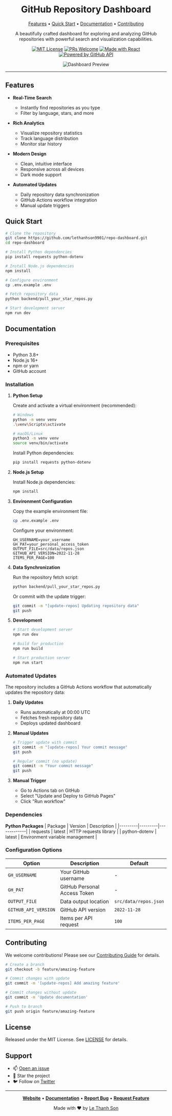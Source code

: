 <div align="center">

# GitHub Repository Dashboard

[Features](#features) • [Quick Start](#quick-start) • [Documentation](#documentation) • [Contributing](#contributing)

A beautifully crafted dashboard for exploring and analyzing GitHub repositories with powerful search and visualization capabilities.

[![MIT License](https://img.shields.io/badge/License-MIT-blue.svg)](LICENSE)
[![PRs Welcome](https://img.shields.io/badge/PRs-welcome-brightgreen.svg)](CONTRIBUTING.md)
[![Made with React](https://img.shields.io/badge/Made%20with-React-61dafb.svg)](https://reactjs.org/)
[![Powered by GitHub API](https://img.shields.io/badge/Powered%20by-GitHub%20API-333.svg)](https://docs.github.com/en/rest)

![Dashboard Preview](docs/assets/preview.png)

</div>

---

## Features

- **Real-Time Search**
  - Instantly find repositories as you type
  - Filter by language, stars, and more

- **Rich Analytics**
  - Visualize repository statistics
  - Track language distribution
  - Monitor star history

- **Modern Design**
  - Clean, intuitive interface
  - Responsive across all devices
  - Dark mode support

- **Automated Updates**
  - Daily repository data synchronization
  - GitHub Actions workflow integration
  - Manual update triggers

## Quick Start

```bash
# Clone the repository
git clone https://github.com/lethanhson9901/repo-dashboard.git
cd repo-dashboard

# Install Python dependencies
pip install requests python-dotenv

# Install Node.js dependencies
npm install

# Configure environment
cp .env.example .env

# Fetch repository data
python backend/pull_your_star_repos.py

# Start development server
npm run dev
```

## Documentation

### Prerequisites

- Python 3.8+
- Node.js 16+
- npm or yarn
- GitHub account

### Installation

1. **Python Setup**

   Create and activate a virtual environment (recommended):
   ```bash
   # Windows
   python -m venv venv
   .\venv\Scripts\activate

   # macOS/Linux
   python3 -m venv venv
   source venv/bin/activate
   ```

   Install Python dependencies:
   ```bash
   pip install requests python-dotenv
   ```

2. **Node.js Setup**

   Install Node.js dependencies:
   ```bash
   npm install
   ```

3. **Environment Configuration**

   Copy the example environment file:
   ```bash
   cp .env.example .env
   ```

   Configure your environment:
   ```env
   GH_USERNAME=your_username
   GH_PAT=your_personal_access_token
   OUTPUT_FILE=src/data/repos.json
   GITHUB_API_VERSION=2022-11-28
   ITEMS_PER_PAGE=100
   ```

4. **Data Synchronization**

   Run the repository fetch script:
   ```bash
   python backend/pull_your_star_repos.py
   ```

   Or commit with the update trigger:
   ```bash
   git commit -m "[update-repos] Updating repository data"
   git push
   ```

5. **Development**

   ```bash
   # Start development server
   npm run dev

   # Build for production
   npm run build

   # Start production server
   npm run start
   ```

### Automated Updates

The repository includes a GitHub Actions workflow that automatically updates the repository data:

1. **Daily Updates**
   - Runs automatically at 00:00 UTC
   - Fetches fresh repository data
   - Deploys updated dashboard

2. **Manual Updates**
   ```bash
   # Trigger update with commit
   git commit -m "[update-repos] Your commit message"
   git push

   # Regular commit (no update)
   git commit -m "Your commit message"
   git push
   ```

3. **Manual Trigger**
   - Go to Actions tab on GitHub
   - Select "Update and Deploy to GitHub Pages"
   - Click "Run workflow"

### Dependencies

**Python Packages**
| Package | Version | Description |
|---------|---------|-------------|
| requests | latest | HTTP requests library |
| python-dotenv | latest | Environment variable management |

### Configuration Options

| Option | Description | Default |
|--------|-------------|---------|
| `GH_USERNAME` | Your GitHub username | - |
| `GH_PAT` | GitHub Personal Access Token | - |
| `OUTPUT_FILE` | Data output location | `src/data/repos.json` |
| `GITHUB_API_VERSION` | GitHub API version | `2022-11-28` |
| `ITEMS_PER_PAGE` | Items per API request | `100` |

## Contributing

We welcome contributions! Please see our [Contributing Guide](CONTRIBUTING.md) for details.

```bash
# Create a branch
git checkout -b feature/amazing-feature

# Commit changes with update
git commit -m '[update-repos] Add amazing feature'

# Commit changes without update
git commit -m 'Update documentation'

# Push to branch
git push origin feature/amazing-feature
```

## License

Released under the MIT License. See [LICENSE](LICENSE) for details.


## Support

- 📫 [Open an issue](https://github.com/lethanhson9901/repo-dashboard/issues)
- 🌟 Star the project
- 🐦 Follow on [Twitter](https://twitter.com/lethanhson9901)

---

<div align="center">

**[Website](https://your-website.com)** • **[Documentation](docs)** • **[Report Bug](issues)** • **[Request Feature](issues)**

Made with ❤️ by [Le Thanh Son](https://github.com/lethanhson9901)

</div>